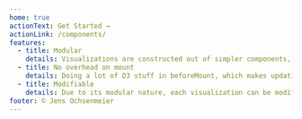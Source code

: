 ```yaml
---
home: true
actionText: Get Started →
actionLink: /components/
features:
  - title: Modular
    details: Visualizations are constructed out of simpler components, which are again constructed out of even simpler components. A nice component hierarchy.
  - title: No overhead on mount
    details: Doing a lot of D3 stuff in beforeMount, which makes updating data really ugly? Vue Data Components avoids that. This allows things like the handling of live data.
  - title: Modifiable
    details: Due to its modular nature, each visualization can be modified to its core. A diagonal axis? Ugly, but no problem. No flexibility of D3 that you know and love gets lost.
footer: © Jens Ochsenmeier
---
```

